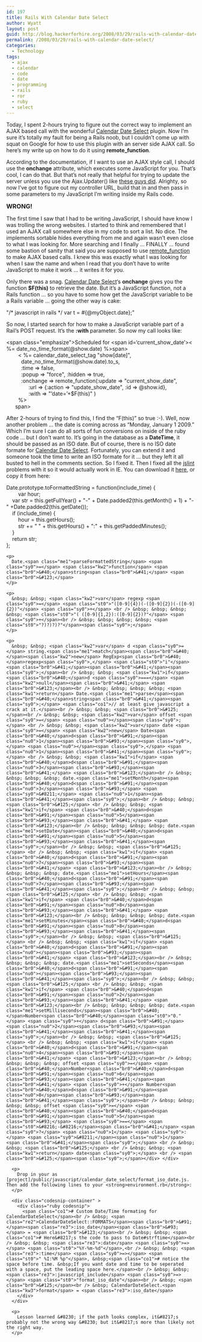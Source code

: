 ```yaml
---
id: 197
title: Rails With Calendar Date Select
author: Wyatt
layout: post
guid: http://blog.hackerforhire.org/2008/03/29/rails-with-calendar-date-select/
permalink: /2008/03/29/rails-with-calendar-date-select/
categories:
  - Technology
tags:
  - ajax
  - calendar
  - code
  - date
  - programming
  - rails
  - ror
  - ruby
  - select
---
```

Today, I spent 2-hours trying to figure out the correct way to implement an AJAX based call with the wonderful [Calendar Date Select][1] plugin. Now I&#8217;m sure it&#8217;s totally my fault for being a Rails noob, but I couldn&#8217;t come up with squat on Google for how to use this plugin with an server side AJAX call. So here&#8217;s my write up on how to do it using **remote_function**.  
<!--more-->

According to the documentation, if I want to use an AJAX style call, I should use the **onchange** attribute, which executes some JavaScript for you. That&#8217;s cool, I can do that. But that&#8217;s not really that helpful for trying to update the server unless you use the Ajax.Updater() like [these guys did][2]. Alrighty, so now I&#8217;ve got to figure out my controller URL, build that in and then pass in some parameters to my JavaScript I&#8217;m writing inside my Rails code.

<font size=3>**WRONG!**</font>

The first time I saw that I had to be writing JavaScript, I should have know I was trolling the wrong websites. I started to think and remembered that I used an AJAX call somewhere else in my code to sort a list. No dice. The implements sortable hides everything from me and again wasn&#8217;t even close to what I was looking for. More searching and I finally &#8230; FINALLY &#8230; found some bastion of sanity that said you are supposed to use [remote_function][3] to make AJAX based calls. I knew this was exactly what I was looking for when I saw the name and when I read that you don&#8217;t have to write JavaScript to make it work &#8230; it writes it for you.

Only there was a snag. [Calendar Date Select][1]&#8216;s **onchange** gives you the function **$F(this)** to retrieve the date. But it&#8217;s a JavaScript function, not a Rails function &#8230; so you have to some how get the JavaScript variable to be a Rails variable &#8230; going the other way is cake:

<div class="codesnip-container" >
  <div class="rails codesnip">
    <span class="st0">"/* javascript in rails */ var t = #{@myObject.date};"</span>
  </div>
</div>

So now, I started search for how to make a JavaScript variable part of a Rail&#8217;s POST request. It&#8217;s the **:with** parameter. So now my call looks like:

<div class="codesnip-container" >
  <div class="rails codesnip">
    <span class="sy0"><</span>span <span class="kw1">class</span>=<span class="st0">"emphasize"</span><span class="sy0">></span>Scheduled <span class="kw1">for</span> <span class="sy0"><</span>span id=<span class="st0">&#8216;current_show_date&#8217;</span><span class="sy0">><</span> <span class="sy0">%</span>= date_no_time_format<span class="br0">&#40;</span>@<span class="kw5">show</span>.<span class="me1">date</span><span class="br0">&#41;</span> <span class="sy0">%></</span>span<span class="sy0">></span><br /> &nbsp; &nbsp; &nbsp; &nbsp; <span class="sy0"><</span> <span class="sy0">%</span>= calendar_date_select_tag <span class="st0">"show[date]"</span>, <br /> &nbsp; &nbsp; &nbsp; &nbsp; &nbsp; date_no_time_format<span class="br0">&#40;</span>@<span class="kw5">show</span>.<span class="me1">date</span><span class="br0">&#41;</span>.<span class="kw5">to_s</span>, <br /> &nbsp; &nbsp; &nbsp; &nbsp; &nbsp; <span class="re3">:time</span> <span class="sy0">=></span> <span class="kw2">false</span>, <br /> &nbsp; &nbsp; &nbsp; &nbsp; &nbsp; <span class="re3">:popup</span> <span class="sy0">=></span> <span class="st0">"force"</span>, <span class="re3">:hidden</span> <span class="sy0">=></span> <span class="kw2">true</span>,<br /> &nbsp; &nbsp; &nbsp; &nbsp; &nbsp; <span class="re3">:onchange</span> <span class="sy0">=></span> <span class="kw5">remote_function</span><span class="br0">&#40;</span>:<span class="kw5">update</span> <span class="sy0">=></span> <span class="st0">"current_show_date"</span>,<br /> &nbsp; &nbsp; &nbsp; &nbsp; &nbsp; &nbsp; &nbsp; &nbsp;<span class="re3">:url</span> <span class="sy0">=></span> <span class="br0">&#123;</span>:action <span class="sy0">=></span> <span class="st0">"update_show_date"</span>, <span class="re3">:id</span> <span class="sy0">=></span> @<span class="kw5">show</span>.<span class="me1">id</span><span class="br0">&#125;</span>,<br /> &nbsp; &nbsp; &nbsp; &nbsp; &nbsp; &nbsp; &nbsp; &nbsp;<span class="re3">:with</span> <span class="sy0">=></span> <span class="st0">"&#8217;date=&#8217;+$F(this)"</span> <span class="br0">&#41;</span><br /> &nbsp; &nbsp; &nbsp; &nbsp; <span class="sy0">%></span><br /> &nbsp; &nbsp; &nbsp; <span class="sy0"></</span>span<span class="sy0">></span>
  </div>
</div>

After 2-hours of trying to find this, I find the &#8220;F(this)&#8221; so true :-). Well, now another problem &#8230; the date is coming across as &#8220;Monday, January 1 2009.&#8221; Which I&#8217;m sure I can do all sorts of fun conversions on inside of the ruby code &#8230; but I don&#8217;t want to. It&#8217;s going in the database as a **DateTime**, it should be passed as an ISO date. But of course, there is no ISO date formate for [Calendar Date Select][1]. Fortunately, you can extend it and someone took the time to write an ISO formate for it &#8230; but they left it all busted to hell in the comments section. So I fixed it. Then I fixed all the [jslint][4] problems with it so it would actually work in IE. You can download it [here][5], or copy it from here:

<div class="codesnip-container" >
  <div class="javascript codesnip">
    Date.<span class="me1">prototype</span>.<span class="me1">toFormattedString</span> <span class="sy0">=</span> <span class="kw2">function</span><span class="br0">&#40;</span>include_time<span class="br0">&#41;</span> <span class="br0">&#123;</span><br /> &nbsp; &nbsp; &nbsp; &nbsp; <span class="kw2">var</span> hour<span class="sy0">;</span><br /> &nbsp; &nbsp; <span class="kw2">var</span> str <span class="sy0">=</span> <span class="kw1">this</span>.<span class="me1">getFullYear</span><span class="br0">&#40;</span><span class="br0">&#41;</span> <span class="sy0">+</span> <span class="st0">"-"</span> <span class="sy0">+</span> Date.<span class="me1">padded2</span><span class="br0">&#40;</span><span class="kw1">this</span>.<span class="me1">getMonth</span><span class="br0">&#40;</span><span class="br0">&#41;</span> <span class="sy0">+</span> <span class="nu0">1</span><span class="br0">&#41;</span> <span class="sy0">+</span> <span class="st0">"-"</span> <span class="sy0">+</span>Date.<span class="me1">padded2</span><span class="br0">&#40;</span><span class="kw1">this</span>.<span class="me1">getDate</span><span class="br0">&#40;</span><span class="br0">&#41;</span><span class="br0">&#41;</span><span class="sy0">;</span><br /> &nbsp; &nbsp; <span class="kw1">if</span> <span class="br0">&#40;</span>include_time<span class="br0">&#41;</span> <span class="br0">&#123;</span><br /> &nbsp; &nbsp; &nbsp; &nbsp; hour <span class="sy0">=</span> <span class="kw1">this</span>.<span class="me1">getHours</span><span class="br0">&#40;</span><span class="br0">&#41;</span><span class="sy0">;</span><br /> &nbsp; &nbsp; &nbsp; &nbsp; str <span class="sy0">+=</span> <span class="st0">" "</span> <span class="sy0">+</span> <span class="kw1">this</span>.<span class="me1">getHours</span><span class="br0">&#40;</span><span class="br0">&#41;</span> <span class="sy0">+</span> <span class="st0">":"</span> <span class="sy0">+</span> <span class="kw1">this</span>.<span class="me1">getPaddedMinutes</span><span class="br0">&#40;</span><span class="br0">&#41;</span><span class="sy0">;</span><br /> &nbsp; &nbsp; <span class="br0">&#125;</span><br /> &nbsp; &nbsp; <span class="kw1">return</span> str<span class="sy0">;</span><br /> <span class="br0">&#125;</span><span class="sy0">;</span></p> 
    
    <p>
      Date.<span class="me1">parseFormattedString</span> <span class="sy0">=</span> <span class="kw2">function</span> <span class="br0">&#40;</span>string<span class="br0">&#41;</span> <span class="br0">&#123;</span>
    </p>
    
    <p>
      &nbsp; &nbsp; <span class="kw2">var</span> regexp <span class="sy0">=</span> <span class="st0">"([0-9]{4})(-([0-9]{2})(-([0-9]{2})"</span> <span class="sy0">+</span> <br /> &nbsp; &nbsp; &nbsp; &nbsp; <span class="st0">"( ([0-9]{1,2}):([0-9]{2})?"</span> <span class="sy0">+</span><br /> &nbsp; &nbsp; &nbsp; &nbsp; <span class="st0">"?)?)?)?"</span><span class="sy0">;</span>
    </p>
    
    <p>
      &nbsp; &nbsp; <span class="kw2">var</span> d <span class="sy0">=</span> string.<span class="me1">match</span><span class="br0">&#40;</span><span class="kw2">new</span> RegExp<span class="br0">&#40;</span>regexp<span class="sy0">,</span> <span class="st0">"i"</span><span class="br0">&#41;</span><span class="br0">&#41;</span><span class="sy0">;</span><br /> &nbsp; &nbsp; <span class="kw1">if</span> <span class="br0">&#40;</span>d <span class="sy0">===</span> <span class="kw2">null</span><span class="br0">&#41;</span> <span class="br0">&#123;</span><br /> &nbsp; &nbsp; &nbsp; &nbsp; <span class="kw1">return</span> Date.<span class="me1">parse</span><span class="br0">&#40;</span>string<span class="br0">&#41;</span><span class="sy0">;</span> <span class="co1">// at least give javascript a crack at it.</span><br /> &nbsp; &nbsp; <span class="br0">&#125;</span><br /> &nbsp; &nbsp; <span class="kw2">var</span> offset <span class="sy0">=</span> <span class="nu0"></span><span class="sy0">;</span> <br /> &nbsp; &nbsp; <span class="kw2">var</span> date <span class="sy0">=</span> <span class="kw2">new</span> Date<span class="br0">&#40;</span>d<span class="br0">&#91;</span><span class="nu0">1</span><span class="br0">&#93;</span><span class="sy0">,</span> <span class="nu0"></span><span class="sy0">,</span> <span class="nu0">1</span><span class="br0">&#41;</span><span class="sy0">;</span> <br /> &nbsp; &nbsp; <span class="kw1">if</span> <span class="br0">&#40;</span>d<span class="br0">&#91;</span><span class="nu0">3</span><span class="br0">&#93;</span><span class="br0">&#41;</span> <span class="br0">&#123;</span><br /> &nbsp; &nbsp; &nbsp; &nbsp; date.<span class="me1">setMonth</span><span class="br0">&#40;</span>d<span class="br0">&#91;</span><span class="nu0">3</span><span class="br0">&#93;</span> <span class="sy0">&#8211;</span> <span class="nu0">1</span><span class="br0">&#41;</span><span class="sy0">;</span><br /> &nbsp; &nbsp; <span class="br0">&#125;</span> <br /> &nbsp; &nbsp; <span class="kw1">if</span> <span class="br0">&#40;</span>d<span class="br0">&#91;</span><span class="nu0">5</span><span class="br0">&#93;</span><span class="br0">&#41;</span> <span class="br0">&#123;</span><br /> &nbsp; &nbsp; &nbsp; &nbsp; date.<span class="me1">setDate</span><span class="br0">&#40;</span>d<span class="br0">&#91;</span><span class="nu0">5</span><span class="br0">&#93;</span><span class="br0">&#41;</span><span class="sy0">;</span><br /> &nbsp; &nbsp; <span class="br0">&#125;</span> <br /> &nbsp; &nbsp; <span class="kw1">if</span> <span class="br0">&#40;</span>d<span class="br0">&#91;</span><span class="nu0">7</span><span class="br0">&#93;</span><span class="br0">&#41;</span> <span class="br0">&#123;</span><br /> &nbsp; &nbsp; &nbsp; &nbsp; date.<span class="me1">setHours</span><span class="br0">&#40;</span>d<span class="br0">&#91;</span><span class="nu0">7</span><span class="br0">&#93;</span><span class="br0">&#41;</span><span class="sy0">;</span><br /> &nbsp; &nbsp; <span class="br0">&#125;</span> <br /> &nbsp; &nbsp; <span class="kw1">if</span> <span class="br0">&#40;</span>d<span class="br0">&#91;</span><span class="nu0">8</span><span class="br0">&#93;</span><span class="br0">&#41;</span> <span class="br0">&#123;</span><br /> &nbsp; &nbsp; &nbsp; &nbsp; date.<span class="me1">setMinutes</span><span class="br0">&#40;</span>d<span class="br0">&#91;</span><span class="nu0">8</span><span class="br0">&#93;</span><span class="br0">&#41;</span><span class="sy0">;</span><br /> &nbsp; &nbsp; <span class="br0">&#125;</span> <br /> &nbsp; &nbsp; <span class="kw1">if</span> <span class="br0">&#40;</span>d<span class="br0">&#91;</span><span class="nu0"></span><span class="br0">&#93;</span><span class="br0">&#41;</span> <span class="br0">&#123;</span><br /> &nbsp; &nbsp; &nbsp; &nbsp; date.<span class="me1">setSeconds</span><span class="br0">&#40;</span>d<span class="br0">&#91;</span><span class="nu0"></span><span class="br0">&#93;</span><span class="br0">&#41;</span><span class="sy0">;</span><br /> &nbsp; &nbsp; <span class="br0">&#125;</span> <br /> &nbsp; &nbsp; <span class="kw1">if</span> <span class="br0">&#40;</span>d<span class="br0">&#91;</span><span class="nu0">2</span><span class="br0">&#93;</span><span class="br0">&#41;</span> <span class="br0">&#123;</span><br /> &nbsp; &nbsp; &nbsp; &nbsp; date.<span class="me1">setMilliseconds</span><span class="br0">&#40;</span>Number<span class="br0">&#40;</span><span class="st0">"0."</span> <span class="sy0">+</span> d<span class="br0">&#91;</span><span class="nu0">2</span><span class="br0">&#93;</span><span class="br0">&#41;</span><span class="br0">&#41;</span><span class="sy0">;</span><br /> &nbsp; &nbsp; <span class="br0">&#125;</span> <br /> &nbsp; &nbsp; <span class="kw1">if</span> <span class="br0">&#40;</span>d<span class="br0">&#91;</span><span class="nu0">4</span><span class="br0">&#93;</span><span class="br0">&#41;</span> <span class="br0">&#123;</span><br /> &nbsp; &nbsp; &nbsp; &nbsp; offset <span class="sy0">=</span> <span class="br0">&#40;</span>Number<span class="br0">&#40;</span>d<span class="br0">&#91;</span><span class="nu0">6</span><span class="br0">&#93;</span><span class="br0">&#41;</span><span class="br0">&#41;</span> <span class="sy0">+</span> Number<span class="br0">&#40;</span>d<span class="br0">&#91;</span><span class="nu0">8</span><span class="br0">&#93;</span><span class="br0">&#41;</span><span class="sy0">;</span><br /> &nbsp; &nbsp; &nbsp; &nbsp; offset <span class="sy0">=</span> <span class="br0">&#40;</span><span class="br0">&#40;</span>d<span class="br0">&#91;</span><span class="nu0">5</span><span class="br0">&#93;</span> <span class="sy0">==</span> <span class="st0">&#8216;-&#8216;</span><span class="br0">&#41;</span> <span class="sy0">?</span> <span class="nu0">1</span> <span class="sy0">:</span> <span class="sy0">&#8211;</span><span class="nu0">1</span><span class="br0">&#41;</span><span class="sy0">;</span> <br /> &nbsp; &nbsp; <span class="br0">&#125;</span> <br /> &nbsp; &nbsp; <span class="kw1">return</span> date<span class="sy0">;</span> <br /> <span class="br0">&#125;</span><span class="sy0">;</span></div> </div> 
      
      <p>
        Drop in your as [project]/public/javascript/calendar_date_select/format_iso_date.js. Then add the following lines to your <strong>environment.rb</strong>:
      </p>
      
      <div class="codesnip-container" >
        <div class="ruby codesnip">
          <span class="co1"># Custom Date/Time formating for CalendarDateSelect</span><br /> &nbsp; <span class="re2">CalendarDateSelect::FORMATS</span><span class="br0">&#91;</span><span class="re3">:iso_date</span><span class="br0">&#93;</span> = <span class="br0">&#123;</span><br /> &nbsp; &nbsp; <span class="co1"># Here&#8217;s the code to pass to Date#strftime</span><br /> &nbsp; &nbsp; <span class="re3">:date</span> <span class="sy0">=></span> <span class="st0">"%Y-%m-%d"</span>,<br /> &nbsp; &nbsp; <span class="re3">:time</span> <span class="sy0">=></span> <span class="st0">" %I:%M %p"</span>, &nbsp;<span class="co1"># notice the space before time. &nbsp;If you want date and time to be seperated with a space, put the leading space here.</span><br /> &nbsp; &nbsp; <span class="re3">:javascript_include</span> <span class="sy0">=></span> <span class="st0">"format_iso_date"</span><br /> &nbsp; <span class="br0">&#125;</span><br /> &nbsp; CalendarDateSelect.<span class="kw3">format</span> = <span class="re3">:iso_date</span>
        </div>
      </div>
      
      <p>
        Lesson learned &#8230; if the path looks complex, it&#8217;s probably not the wrong way &#8230; but it&#8217;s more than likely not the right way.
      </p>

 [1]: http://code.google.com/p/calendardateselect/
 [2]: http://www.integrallis.com/ourblogs/articles/2008/01/15/building-tempo-with-rails-part-vi
 [3]: http://api.rubyonrails.org/classes/ActionView/Helpers/PrototypeHelper.html
 [4]: http://jslint.org
 [5]: http://blog.hackerforhire.org/wp-content/uploads/2008/03/format_iso_date.js "ISO Formatter for Calendar Date Select"